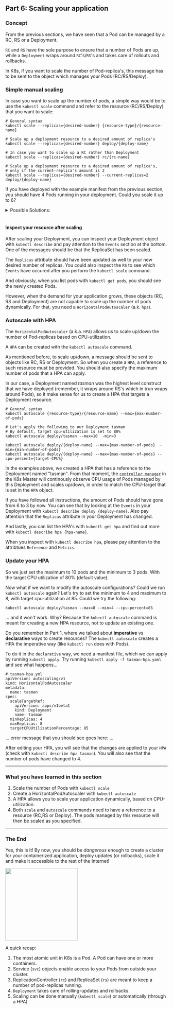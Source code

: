 ## Part 6: Scaling your application

### Concept

From the previous sections, we have seen that a Pod can be managed by a RC, RS or a Deployment.

`RC` and `RS` have the sole purpose to ensure that a number of Pods are up, while a `Deployment` wraps around `RC`'s/`RS`'s and takes care of rollouts and rollbacks.

In K8s, if you want to scale the number of Pod-replica's, this message has to be sent to the object which manages your Pods (RC/RS/Deploy).

### Simple manual scaling

In case you want to scale up the number of pods, a simple way would be to use the `kubectl scale` command and refer to the resource (RC/RS/Deploy) that you want to scale:

```
# General syntax
kubectl scale --replicas={desired-number} {resource-type}/{resource-name}

# Scale up a deployment resource to a desired amount of replica's
kubectl scale --replicas={desired-number} deploy/{deploy-name}

# In case you want to scale up a RC rather than Deployment
kubectl scale --replicas={desired-number} rc/{rc-name}

# Scale up a deployment resource to a desired amount of replica's, 
# only if the current-replica's amount is 2
kubectl scale --replicas={desired-number} --current-replicas=2 deploy/{deploy-name}
```

If you have deployed with the example manifest from the previous section, you should have 4 Pods running in your deployment. Could you scale it up to 6?

<details>
<summary>Possible Solutions:</summary>
<pre>
kubectl scale --replicas=6 deploy/tasman
# or
kubectl scale --replicas=6 --current-replicas=4 deploy/tasman
</pre>
</details>
<br/>

#### Inspect your resource after scaling
After scaling your Deployment, you can inspect your Deployment object with `kubectl describe` and pay attention to the `Events` section at the bottom. One of the messages should be that the ReplicaSet has been scaled. 

The `Replicas` attribute should have been updated as well to your new desired number of replicas. You could also inspect the `RS` to see which `Events` have occured after you perform the `kubectl scale` command.

And obviously, when you list pods with `kubectl get pods`, you should see the newly created Pods.

However, when the demand for your application grows, these objects (RC, RS and Deployment) are not capable to scale up the number of pods dynamically. For that, you need a `HorizontalPodAutoscaler` (a.k. `hpa`).

### Autoscale with HPA

The `HorizontalPodAutoscaler` (a.k.a. `HPA`) allows us to scale up/down the number of Pod-replicas based on CPU-utilization. 

A `HPA` can be created with the `kubectl autoscale` command. 

As mentioned before, to scale up/down, a message should be sent to objects like RC, RS or Deployment. So when you create a `HPA`, a reference to such resource must be provided. You should also specify the maximum number of pods that a HPA can apply.

In our case, a Deployment named *tasman* was the highest level construct that we have deployed (remember, it wraps around RS's which in trun wraps around Pods), so it make sense for us to create a HPA that targets a Deployment resource.

```
# General syntax
kubectl autoscale {resource-type}/{resource-name} --max={max-number-of-pods}

# Let's apply the following to our Deployment tasman
# By default, target cpu-utilization is set to 80%
kubectl autoscale deploy/tasman --max=10  -min=3

kubectl autoscale deploy/{deploy-name} --max={max-number-of-pods}  -min={min-number-of-pods}
kubectl autoscale deploy/{deploy-name} --max={max-number-of-pods} --cpu-percent={target-CPU%}
```

In the examples above, we created a HPA that has a reference to the Deployment named "tasman". 
From that moment, the [`controller manager`](https://kubernetes.io/docs/admin/kube-controller-manager/) in the K8s Master will continously observe CPU usage of Pods managed by this Deployment and scales up/down, in order to match the CPU-target that is set in the `HPA` object.

If you have followed all instructions, the amount of Pods should have gone from 6 to 3 by now. You can see that by looking at the `Events` in your Deployment with `kubectl describe deploy {deploy-name}`. Also pay attention that the `Replicas` attribute in your Deployment has changed.

And lastly, you can list the HPA's with `kubectl get hpa` and find out more with `kubectl describe hpa {hpa-name}`.

When you inspect with `kubectl describe hpa`, please pay attention to the attribtues `Reference` and `Metrics`. 

### Update your HPA

So we just set the maximum to 10 pods and the minimum to 3 pods. With the target CPU utilization of 80% (default value).

Now what if we want to modify the autoscale configurations? Could we run `kubectl autoscale` again? Let's try to set the minimum to 4 and maximum to 8, with target cpu-utilization at 85. Could we try the following:

```
kubectl autoscale deploy/tasman --max=8 --min=4 --cpu-percent=85
```

... and it won't work. Why? Because the `kubectl autoscale` command is meant for creating a new HPA resource, not to update an existing one.

Do you remember in Part 1, where we talked about **imperative** vs **declarative** ways to create resources? The `kubectl autoscale` creates a HPA the imperative way (like `kubectl run` does with Pods). 

To do it in the `declarative` way, we need a manifest file, which we can apply by running `kubectl apply`.
Try running `kubectl apply -f tasman-hpa.yaml` and see what happens...

```
# tasman-hpa.yml
apiVersion: autoscaling/v1
kind: HorizontalPodAutoscaler
metadata:
  name: tasman
spec:
  scaleTargetRef:
    apiVersion: apps/v1beta1
    kind: Deployment
    name: tasman
  minReplicas: 4
  maxReplicas: 8
  targetCPUUtilizationPercentage: 85
```

...
error message that you should see goes here:
...

After editing your HPA, you will see that the changes are applied to your `HPA` (check with `kubectl describe hpa tasman`). You will also see that the number of pods have changed to 4.

---

### What you have learned in this section
1. Scale the number of Pods with `kubectl scale`
2. Create a HorizontalPodAutoscaler with `kubectl autoscale`
3. A HPA allows you to scale your application dynamically, based on CPU-utilization.
4. Both `scale` and `autoscale` commands need to have a reference to a resource (RC,RS or Deploy). The pods managed by this resource will then be scaled as you specified.

---

### The End

Yes, this is it! By now, you should be *dangerous* enough to create a cluster for your containerized application, deploy updates (or rollbacks), scale it and make it accessible to the rest of the Internet!

<img src="https://github.com/actfong/k8s-workshop/blob/master/images/dangerous.jpeg?raw=true" width="225" height="225"/>


A quick recap:

1. The most atomic unit in K8s is a Pod. A Pod can have one or more containers.
2. Service (`svc`) objects enable access to your Pods from outside your cluster.
3. ReplicationController (`rc`) and ReplicaSet (`rs`) are meant to keep a number of pod-replicas running. 
4. `Deployment` takes care of rolling-updates and rollbacks.
5. Scaling can be done manually (`kubectl scale`) or automatically (through a HPA)

